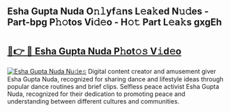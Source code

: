 ## Esha Gupta Nuda O𝚗𝚕yf𝚊ns L𝚎a𝚔ed N𝚞𝚍es - Part-bpg P𝚑𝚘tos Vi𝚍𝚎o - H𝚘𝚝 Part L𝚎a𝚔s gxgEh

# <h2><a href="http://kf00cpg.oniu.top/?m=Esha+Gupta+Nuda">🔗👉 🔴 Esha Gupta Nuda P𝚑ot𝚘𝚜 V𝚒d𝚎o</a></h2>

[![Esha Gupta Nuda Nu𝚍e𝚜](https://i.imgur.com/0qMVB7G.gif)](http://kf00cpg.oniu.top/?m=Esha+Gupta+Nuda)
Digital content creator and amusement giver Esha Gupta Nuda, recognized for sharing dance and lifestyle ideas through popular dance routines and brief clips. Selfless peace activist Esha Gupta Nuda, recognized for their dedication to promoting peace and understanding between different cultures and communities.  
